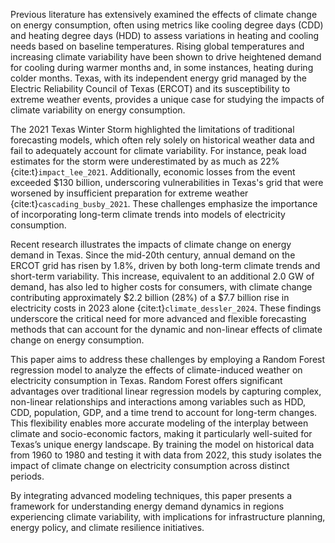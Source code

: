 Previous literature has extensively examined the effects of climate change on energy consumption, often using metrics like cooling degree days (CDD) and heating degree days (HDD) to assess variations in heating and cooling needs based on baseline temperatures. Rising global temperatures and increasing climate variability have been shown to drive heightened demand for cooling during warmer months and, in some instances, heating during colder months. Texas, with its independent energy grid managed by the Electric Reliability Council of Texas (ERCOT) and its susceptibility to extreme weather events, provides a unique case for studying the impacts of climate variability on energy consumption.

The 2021 Texas Winter Storm highlighted the limitations of traditional forecasting models, which often rely solely on historical weather data and fail to adequately account for climate variability. For instance, peak load estimates for the storm were underestimated by as much as 22% {cite:t}`impact_lee_2021`. Additionally, economic losses from the event exceeded $130 billion, underscoring vulnerabilities in Texas's grid that were worsened by insufficient preparation for extreme weather {cite:t}`cascading_busby_2021`. These challenges emphasize the importance of incorporating long-term climate trends into models of electricity consumption.

Recent research illustrates the impacts of climate change on energy demand in Texas. Since the mid-20th century, annual demand on the ERCOT grid has risen by 1.8%, driven by both long-term climate trends and short-term variability. This increase, equivalent to an additional 2.0 GW of demand, has also led to higher costs for consumers, with climate change contributing approximately $2.2 billion (28%) of a $7.7 billion rise in electricity costs in 2023 alone {cite:t}`climate_dessler_2024`. These findings underscore the critical need for more advanced and flexible forecasting methods that can account for the dynamic and non-linear effects of climate change on energy consumption.

This paper aims to address these challenges by employing a Random Forest regression model to analyze the effects of climate-induced weather on electricity consumption in Texas. Random Forest offers significant advantages over traditional linear regression models by capturing complex, non-linear relationships and interactions among variables such as HDD, CDD, population, GDP, and a time trend to account for long-term changes. This flexibility enables more accurate modeling of the interplay between climate and socio-economic factors, making it particularly well-suited for Texas’s unique energy landscape. By training the model on historical data from 1960 to 1980 and testing it with data from 2022, this study isolates the impact of climate change on electricity consumption across distinct periods.

By integrating advanced modeling techniques, this paper presents a framework for understanding energy demand dynamics in regions experiencing climate variability, with implications for infrastructure planning, energy policy, and climate resilience initiatives.
